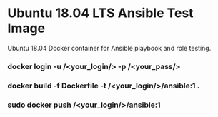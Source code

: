 # Ubuntu 18.04 LTS Ansible Test Image

Ubuntu 18.04 Docker container for Ansible playbook and role testing.

### docker login -u /<your_login/> -p /<your_pass/>
### docker build -f Dockerfile -t /<your_login/>/ansible:1 .
### sudo docker push /<your_login/>/ansible:1

